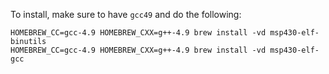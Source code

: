 To install, make sure to have `gcc49` and do the following:

```
HOMEBREW_CC=gcc-4.9 HOMEBREW_CXX=g++-4.9 brew install -vd msp430-elf-binutils
HOMEBREW_CC=gcc-4.9 HOMEBREW_CXX=g++-4.9 brew install -vd msp430-elf-gcc
```
